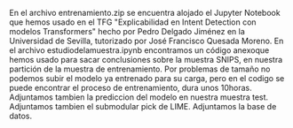 En el archivo entrenamiento.zip se encuentra alojado el Jupyter Notebook que hemos usado en el TFG "Explicabilidad en Intent Detection con modelos Transformers" hecho por Pedro Delgado Jiménez en la Universidad de Sevilla, tutorizado por José Francisco Quesada Moreno.
En el archivo estudiodelamuestra.ipynb encontramos un código anexoque hemos usado para sacar conclusiones sobre la muestra SNIPS, en nuestra partición de la muestra de entrenamiento.
Por problemas de tamaño no podemos subir el modelo ya entrenado para su carga, pero en el codigo se puede encontrar el proceso de entrenamiento, dura unos 10horas.
Adjuntamos tambien la prediccion del modelo en nuestra muestra test.
Adjuntamos tambien el submodular pick de LIME.
Adjuntamos la base de datos.


